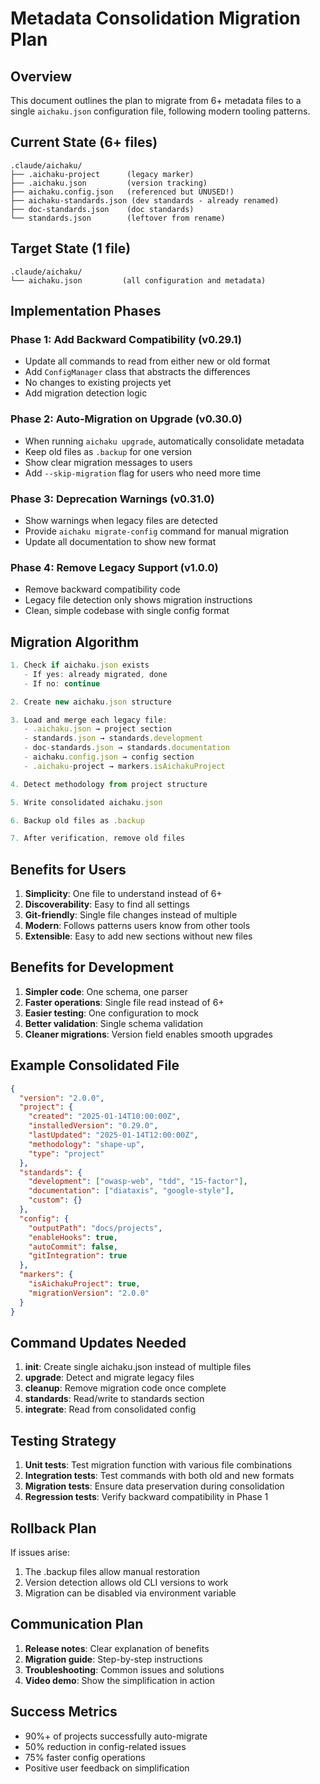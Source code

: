 # Metadata Consolidation Migration Plan

## Overview

This document outlines the plan to migrate from 6+ metadata files to a single `aichaku.json` configuration file, following modern tooling patterns.

## Current State (6+ files)

```
.claude/aichaku/
├── .aichaku-project      (legacy marker)
├── .aichaku.json         (version tracking)
├── aichaku.config.json   (referenced but UNUSED!)
├── aichaku-standards.json (dev standards - already renamed)
├── doc-standards.json    (doc standards)
└── standards.json        (leftover from rename)
```

## Target State (1 file)

```
.claude/aichaku/
└── aichaku.json         (all configuration and metadata)
```

## Implementation Phases

### Phase 1: Add Backward Compatibility (v0.29.1)
- Update all commands to read from either new or old format
- Add `ConfigManager` class that abstracts the differences
- No changes to existing projects yet
- Add migration detection logic

### Phase 2: Auto-Migration on Upgrade (v0.30.0)
- When running `aichaku upgrade`, automatically consolidate metadata
- Keep old files as `.backup` for one version
- Show clear migration messages to users
- Add `--skip-migration` flag for users who need more time

### Phase 3: Deprecation Warnings (v0.31.0)
- Show warnings when legacy files are detected
- Provide `aichaku migrate-config` command for manual migration
- Update all documentation to show new format

### Phase 4: Remove Legacy Support (v1.0.0)
- Remove backward compatibility code
- Legacy file detection only shows migration instructions
- Clean, simple codebase with single config format

## Migration Algorithm

```typescript
1. Check if aichaku.json exists
   - If yes: already migrated, done
   - If no: continue

2. Create new aichaku.json structure

3. Load and merge each legacy file:
   - .aichaku.json → project section
   - standards.json → standards.development
   - doc-standards.json → standards.documentation
   - aichaku.config.json → config section
   - .aichaku-project → markers.isAichakuProject

4. Detect methodology from project structure

5. Write consolidated aichaku.json

6. Backup old files as .backup

7. After verification, remove old files
```

## Benefits for Users

1. **Simplicity**: One file to understand instead of 6+
2. **Discoverability**: Easy to find all settings
3. **Git-friendly**: Single file changes instead of multiple
4. **Modern**: Follows patterns users know from other tools
5. **Extensible**: Easy to add new sections without new files

## Benefits for Development

1. **Simpler code**: One schema, one parser
2. **Faster operations**: Single file read instead of 6+
3. **Easier testing**: One configuration to mock
4. **Better validation**: Single schema validation
5. **Cleaner migrations**: Version field enables smooth upgrades

## Example Consolidated File

```json
{
  "version": "2.0.0",
  "project": {
    "created": "2025-01-14T10:00:00Z",
    "installedVersion": "0.29.0",
    "lastUpdated": "2025-01-14T12:00:00Z",
    "methodology": "shape-up",
    "type": "project"
  },
  "standards": {
    "development": ["owasp-web", "tdd", "15-factor"],
    "documentation": ["diataxis", "google-style"],
    "custom": {}
  },
  "config": {
    "outputPath": "docs/projects",
    "enableHooks": true,
    "autoCommit": false,
    "gitIntegration": true
  },
  "markers": {
    "isAichakuProject": true,
    "migrationVersion": "2.0.0"
  }
}
```

## Command Updates Needed

1. **init**: Create single aichaku.json instead of multiple files
2. **upgrade**: Detect and migrate legacy files
3. **cleanup**: Remove migration code once complete
4. **standards**: Read/write to standards section
5. **integrate**: Read from consolidated config

## Testing Strategy

1. **Unit tests**: Test migration function with various file combinations
2. **Integration tests**: Test commands with both old and new formats
3. **Migration tests**: Ensure data preservation during consolidation
4. **Regression tests**: Verify backward compatibility in Phase 1

## Rollback Plan

If issues arise:
1. The .backup files allow manual restoration
2. Version detection allows old CLI versions to work
3. Migration can be disabled via environment variable

## Communication Plan

1. **Release notes**: Clear explanation of benefits
2. **Migration guide**: Step-by-step instructions
3. **Troubleshooting**: Common issues and solutions
4. **Video demo**: Show the simplification in action

## Success Metrics

- 90%+ of projects successfully auto-migrate
- 50% reduction in config-related issues
- 75% faster config operations
- Positive user feedback on simplification